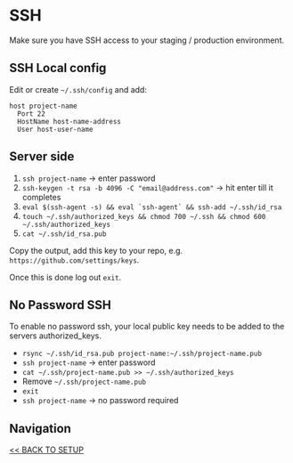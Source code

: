 # SSH

Make sure you have SSH access to your staging / production environment.

## SSH Local config

Edit or create `~/.ssh/config` and add:

```
host project-name
  Port 22
  HostName host-name-address
  User host-user-name
```

## Server side

1. `ssh project-name` -> enter password
2. `ssh-keygen -t rsa -b 4096 -C "email@address.com"` -> hit enter till it completes
3. ``eval $(ssh-agent -s) && eval `ssh-agent` && ssh-add ~/.ssh/id_rsa``
4. `touch ~/.ssh/authorized_keys && chmod 700 ~/.ssh && chmod 600 ~/.ssh/authorized_keys`
5. `cat ~/.ssh/id_rsa.pub`

Copy the output, add this key to your repo, e.g. `https://github.com/settings/keys`.

Once this is done log out `exit`.

## No Password SSH

To enable no password ssh, your local public key needs to be added to the servers authorized_keys.

- `rsync ~/.ssh/id_rsa.pub project-name:~/.ssh/project-name.pub`
- `ssh project-name` -> enter password
- `cat ~/.ssh/project-name.pub >> ~/.ssh/authorized_keys`
- Remove `~/.ssh/project-name.pub`
- `exit`
- `ssh project-name` -> no password required

## Navigation

[<< BACK TO SETUP](setup.md)
